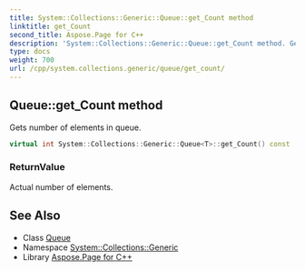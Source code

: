```yaml
---
title: System::Collections::Generic::Queue::get_Count method
linktitle: get_Count
second_title: Aspose.Page for C++
description: 'System::Collections::Generic::Queue::get_Count method. Gets number of elements in queue in C++.'
type: docs
weight: 700
url: /cpp/system.collections.generic/queue/get_count/
---
```

## Queue::get_Count method


Gets number of elements in queue.

```cpp
virtual int System::Collections::Generic::Queue<T>::get_Count() const
```


### ReturnValue

Actual number of elements.

## See Also

* Class [Queue](../)
* Namespace [System::Collections::Generic](../../)
* Library [Aspose.Page for C++](../../../)
